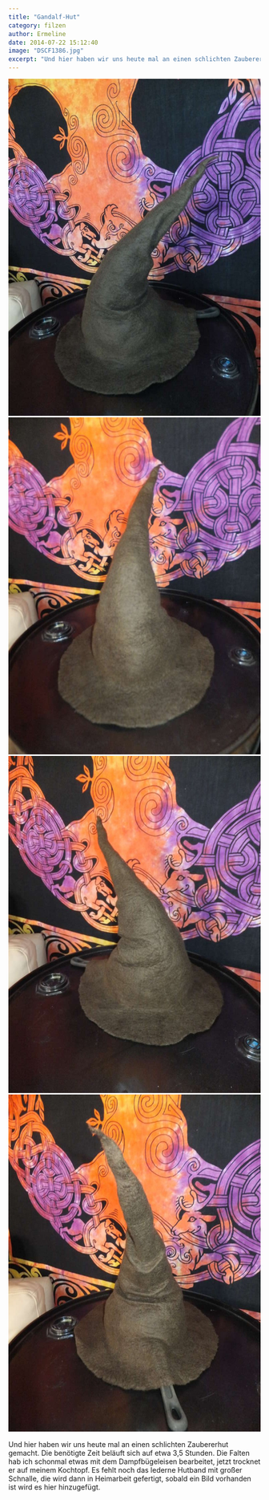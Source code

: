 ```yaml
---
title: "Gandalf-Hut"
category: filzen
author: Ermeline
date: 2014-07-22 15:12:40
image: "DSCF1386.jpg"
excerpt: "Und hier haben wir uns heute mal an einen schlichten Zaubererhut gemacht."
---
```


![DSCF1385](DSCF1385.jpg)
![DSCF1386](DSCF1386.jpg)
![DSCF1383](DSCF1383.jpg)
![DSCF1384](DSCF1384.jpg)
  
Und hier haben wir uns heute mal an einen schlichten Zaubererhut gemacht. Die benötigte Zeit beläuft sich auf etwa 3,5 Stunden. Die Falten hab ich schonmal etwas mit dem Dampfbügeleisen bearbeitet, jetzt trocknet er auf meinem Kochtopf. Es fehlt noch das lederne Hutband mit großer Schnalle, die wird dann in Heimarbeit gefertigt, sobald ein Bild vorhanden ist wird es hier hinzugefügt.
